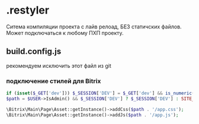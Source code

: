 # .restyler
Ситема компиляции проекта с лайв релоад, БЕЗ статичских файлов.
Может подключаться к любому ПХП проекту.


## build.config.js
рекомендуем исключить этот файл из git

### подключение стилей для Bitrix
```php
if (isset($_GET['dev'])) $_SESSION['DEV'] = $_GET['dev'] && is_numeric($_GET['dev']) ? 'http://localhost:' . $_GET['dev'] : false;
$path = $USER->IsAdmin() && $_SESSION['DEV'] ? $_SESSION['DEV'] : SITE_TEMPLATE_PATH . '/assets';

\Bitrix\Main\Page\Asset::getInstance()->addCss($path . '/app.css');
\Bitrix\Main\Page\Asset::getInstance()->addJs($path . '/app.js');
```